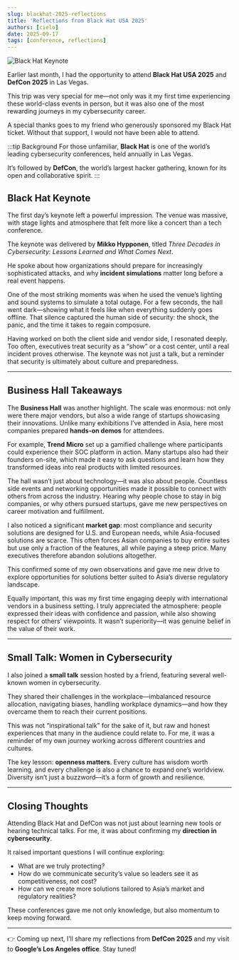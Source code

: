 ```yaml
---
slug: blackhat-2025-reflections
title: 'Reflections from Black Hat USA 2025'
authors: [cielo]
date: 2025-09-17
tags: [conference, reflections]
---
```


![Black Hat Keynote](./blackhatus2025.png)

Earlier last month, I had the opportunity to attend **Black Hat USA 2025** and **DefCon 2025** in Las Vegas.  

This trip was very special for me—not only was it my first time experiencing these world-class events in person, but it was also one of the most rewarding journeys in my cybersecurity career.  

A special thanks goes to my friend who generously sponsored my Black Hat ticket. Without that support, I would not have been able to attend.

:::tip Background
For those unfamiliar, **Black Hat** is one of the world’s leading cybersecurity conferences, held annually in Las Vegas.  

It’s followed by **DefCon**, the world’s largest hacker gathering, known for its open and collaborative spirit.
:::

<!--truncate-->

## Black Hat Keynote


The first day’s keynote left a powerful impression. The venue was massive, with stage lights and atmosphere that felt more like a concert than a tech conference. 

The keynote was delivered by **Mikko Hypponen**, titled *Three Decades in Cybersecurity: Lessons Learned and What Comes Next*.  

He spoke about how organizations should prepare for increasingly sophisticated attacks, and why **incident simulations** matter long before a real event happens.
  
One of the most striking moments was when he used the venue’s lighting and sound systems to simulate a total outage. For a few seconds, the hall went dark—showing what it feels like when everything suddenly goes offline. That silence captured the human side of security: the shock, the panic, and the time it takes to regain composure.  

Having worked on both the client side and vendor side, I resonated deeply. Too often, executives treat security as a “show” or a cost center, until a real incident proves otherwise. The keynote was not just a talk, but a reminder that security is ultimately about culture and preparedness.  

---

## Business Hall Takeaways

The **Business Hall** was another highlight. The scale was enormous: not only were there major vendors, but also a wide range of startups showcasing their innovations. Unlike many exhibitions I’ve attended in Asia, here most companies prepared **hands-on demos** for attendees.  

For example, **Trend Micro** set up a gamified challenge where participants could experience their SOC platform in action. Many startups also had their founders on-site, which made it easy to ask questions and learn how they transformed ideas into real products with limited resources.  

The hall wasn’t just about technology—it was also about people. Countless side events and networking opportunities made it possible to connect with others from across the industry. Hearing why people chose to stay in big companies, or why others pursued startups, gave me new perspectives on career motivation and fulfillment.  

I also noticed a significant **market gap**: most compliance and security solutions are designed for U.S. and European needs, while Asia-focused solutions are scarce. This often forces Asian companies to buy entire suites but use only a fraction of the features, all while paying a steep price. Many executives therefore abandon solutions altogether.  

This confirmed some of my own observations and gave me new drive to explore opportunities for solutions better suited to Asia’s diverse regulatory landscape.  

Equally important, this was my first time engaging deeply with international vendors in a business setting. I truly appreciated the atmosphere: people expressed their ideas with confidence and passion, while also showing respect for others’ viewpoints. It wasn’t superiority—it was genuine belief in the value of their work.  

---

## Small Talk: Women in Cybersecurity

I also joined a **small talk** session hosted by a friend, featuring several well-known women in cybersecurity.  

They shared their challenges in the workplace—imbalanced resource allocation, navigating biases, handling workplace dynamics—and how they overcame them to reach their current positions.  

This was not “inspirational talk” for the sake of it, but raw and honest experiences that many in the audience could relate to. For me, it was a reminder of my own journey working across different countries and cultures.  

The key lesson: **openness matters**. Every culture has wisdom worth learning, and every challenge is also a chance to expand one’s worldview. Diversity isn’t just a buzzword—it’s a form of growth and resilience.  

---

## Closing Thoughts

Attending Black Hat and DefCon was not just about learning new tools or hearing technical talks. For me, it was about confirming my **direction in cybersecurity**.  

It raised important questions I will continue exploring:  
- What are we truly protecting?  
- How do we communicate security’s value so leaders see it as competitiveness, not cost?  
- How can we create more solutions tailored to Asia’s market and regulatory realities?  

These conferences gave me not only knowledge, but also momentum to keep moving forward.  

---

👉 Coming up next, I’ll share my reflections from **DefCon 2025** and my visit to **Google’s Los Angeles office**. Stay tuned!
